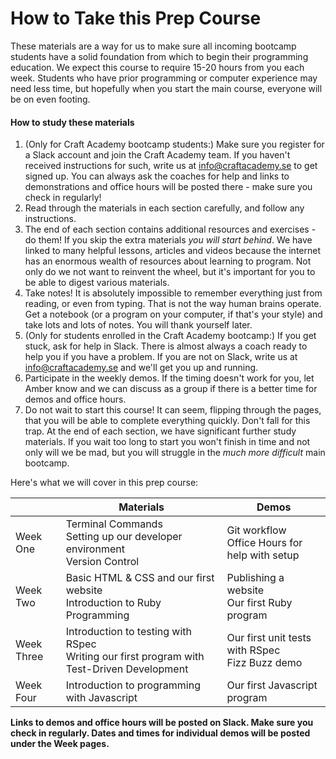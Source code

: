 # How to Take this Prep Course

 These materials are a way for us to make sure all incoming bootcamp students have a solid foundation from which to begin their programming education. We expect this course to require 15-20 hours from you each week. Students who have prior programming or computer experience may need less time, but hopefully when you start the main course, everyone will be on even footing.
 
#### How to study these materials
  1. (Only for Craft Academy bootcamp students:) Make sure you register for a Slack account and join the Craft Academy team. If you haven't received instructions for such, write us at info@craftacademy.se to get signed up. You can always ask the coaches for help and links to demonstrations and office hours will be posted there - make sure you check in regularly!
  2. Read through the materials in each section carefully, and follow any instructions.
  2. The end of each section contains additional resources and exercises - do them! If you skip the extra materials _you will start behind_. We have linked to many helpful lessons, articles and videos because the internet has an enormous wealth of resources about learning to program. Not only do we not want to reinvent the wheel, but it's important for you to be able to digest various materials. 
  3. Take notes! It is absolutely impossible to remember everything just from reading, or even from typing. That is not the way human brains operate. Get a notebook (or a program on your computer, if that's your style) and take lots and lots of notes. You will thank yourself later.
  3. (Only for students enrolled in the Craft Academy bootcamp:) If you get stuck, ask for help in Slack. There is almost always a coach ready to help you if you have a problem. If you are not on Slack, write us at info@craftacademy.se and we'll get you up and running.
  4. Participate in the weekly demos. If the timing doesn't work for you, let Amber know and we can discuss as a group if there is a better time for demos and office hours.
  5. Do not wait to start this course! It can seem, flipping through the pages, that you will be able to complete everything quickly. Don't fall for this trap. At the end of each section, we have significant further study materials. If you wait too long to start you won't finish in time and not only will we be mad, but you will struggle in the _much more difficult_ main bootcamp.

 
 Here's what we will cover in this prep course:
 
 |  | Materials | Demos |
| -- | -- | -- |
| Week One | Terminal Commands<br>Setting up our developer environment<br>Version Control | Git workflow<br>Office Hours for help with setup |
| Week Two | Basic HTML & CSS and our first website<br>Introduction to Ruby Programming | Publishing a website<br>Our first Ruby program |
| Week Three | Introduction to testing with RSpec<br>Writing our first program with Test-Driven Development | Our first unit tests with RSpec<br>Fizz Buzz demo |
| Week Four | Introduction to programming with Javascript | Our first Javascript program |

**Links to demos and office hours will be posted on Slack. Make sure you check in regularly. Dates and times for individual demos will be posted under the Week pages.**